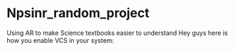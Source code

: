# Npsinr_random_project
Using AR to make Science textbooks easier to understand
Hey guys here is how you enable VCS in your system:
